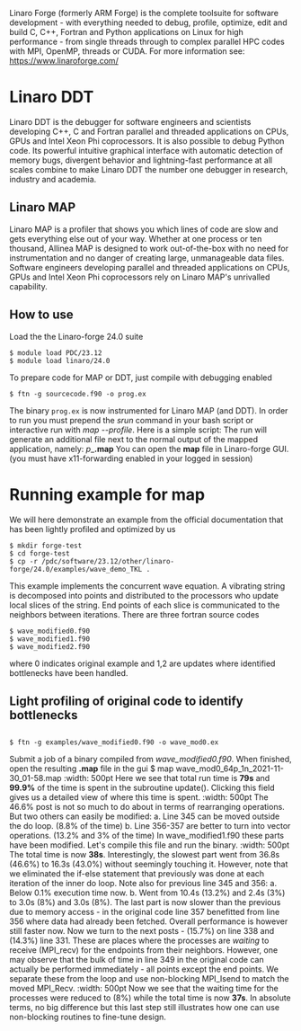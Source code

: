 Linaro Forge (formerly ARM Forge) is the complete toolsuite for software development - with everything needed to debug, profile, optimize, edit and build C, C++, Fortran and Python applications on Linux for high performance - from single threads through to complex parallel HPC codes with MPI, OpenMP, threads or CUDA.
For more information see:
https://www.linaroforge.com/

# Linaro DDT
Linaro DDT is the debugger for software engineers and scientists developing C++, C and Fortran parallel and threaded applications on CPUs, GPUs and Intel Xeon Phi coprocessors.
It is also possible to debug Python code.
Its powerful intuitive graphical interface with automatic detection of memory bugs, divergent behavior and lightning-fast performance at all scales combine to make Linaro DDT the number one debugger in research, industry and academia.

## Linaro MAP
Linaro MAP is a profiler that shows you which lines of code are slow and gets everything else out of your way.
Whether at one process or ten thousand, Allinea MAP is designed to work out-of-the-box with no need for instrumentation and no danger of creating large, unmanageable data files.  Software engineers developing parallel and threaded applications on CPUs, GPUs and Intel Xeon Phi coprocessors rely on Linaro MAP's unrivalled capability.

## How to use

Load the the Linaro-forge 24.0 suite 
```
$ module load PDC/23.12
$ module load linaro/24.0
```
To prepare code for MAP or DDT, just compile with debugging enabled 
```
$ ftn -g sourcecode.f90 -o prog.ex
```
The binary ``prog.ex`` is now instrumented for Linaro MAP (and DDT).
In order to run you must prepend the *srun* command in your bash script or interactive run with *map --profile*.
Here is a simple script:
The run will generate an additional file next to the normal output of the mapped application, namely:
<app>_<cores>p_<date-stamp>_<time-stamp>**.map**
You can open the **map** file in Linaro-forge GUI.
(you must have x11-forwarding enabled in your logged in session)

# Running example for map
We will here demonstrate an example from the official documentation
that has been lightly profiled and optimized by us 
```
$ mkdir forge-test
$ cd forge-test
$ cp -r /pdc/software/23.12/other/linaro-forge/24.0/examples/wave_demo_TKL .
```
This example implements the concurrent wave equation. A vibrating string
is decomposed into points and distributed to the processors who update
local slices of the string. End points of each slice is communicated to the
neighbors between iterations.
There are three fortran source codes 
```
$ wave_modified0.f90
$ wave_modified1.f90
$ wave_modified2.f90
```
where 0 indicates original example and 1,2 are updates where identified
bottlenecks have been handled.

## Light profiling of original code to identify bottlenecks

## 

```
$ ftn -g examples/wave_modified0.f90 -o wave_mod0.ex
```
Submit a job of a binary compiled from *wave_modified0.f90*. When finished, open the resulting **.map** file in the gui
$ map wave_mod0_64p_1n_2021-11-30_01-58.map
:width: 500pt
Here we see that total run time is **79s** and **99.9%** of the time is spent in the subroutine update().
Clicking this field gives us a detailed view of where this time is spent.
:width: 500pt
The 46.6% post is not so much to do about in terms of rearranging operations. But two others can easily be modified:
a. Line 345 can be moved outside the do loop. (8.8% of the time)
b. Line 356-357 are better to turn into vector operations. (13.2% and 3% of the time)
In wave_modified1.f90 these parts have been modified. Let's compile this file and run the binary.
:width: 500pt
The total time is now **38s**. Interestingly, the slowest part went from 36.8s (46.6%) to 16.3s (43.0%)
without seemingly touching it. However, note that we eliminated the if-else statement that previously
was done at each iteration of the inner do loop.
Note also for previous line 345 and 356:
a. Below 0.1% execution time now.
b. Went from 10.4s (13.2%) and 2.4s (3%) to 3.0s (8%) and 3.0s (8%).
The last part is now slower than the previous due to memory access - in the original code line 357 benefitted
from line 356 where data had already been fetched. Overall performance is however still faster now.
Now we turn to the next posts - (15.7%) on line 338 and (14.3%) line 331. These are places where the processes
are *waiting* to receive (MPI_recv) for the endpoints from their neighbors. However, one may observe that the
bulk of time in line 349 in the original code can actually be performed immediately - all points except the end points.
We separate these from the loop and use non-blocking MPI_Isend to match the moved MPI_Recv.
:width: 500pt
Now we see that the waiting time for the processes were reduced to (8%) while the total time is now **37s**.
In absolute terms, no big difference but this last step still illustrates how one can use non-blocking
routines to fine-tune design.

